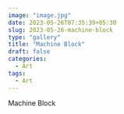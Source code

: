 ```yaml
---
image: "image.jpg"
date: 2023-05-26T07:35:39+05:30
slug: 2023-05-26-machine-block
type: "gallery"
title: "Machine Block"
draft: false
categories:
  - Art
tags:
  - Art
---
```


Machine Block

